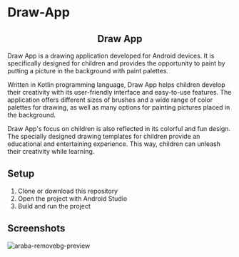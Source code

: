 # Draw-App
<div align="center"><h2>Draw App</h2> </div>


<p>Draw App is a drawing application developed for Android devices. It is specifically designed for children and provides the opportunity to paint by putting a picture in the background with paint palettes.

Written in Kotlin programming language, Draw App helps children develop their creativity with its user-friendly interface and easy-to-use features. The application offers different sizes of brushes and a wide range of color palettes for drawing, as well as many options for painting pictures placed in the background.

Draw App's focus on children is also reflected in its colorful and fun design. The specially designed drawing templates for children provide an educational and entertaining experience. This way, children can unleash their creativity while learning. </p>



## Setup
1. Clone or download this repository
2. Open the project with Android Studio
3. Build and run the project


## Screenshots

![araba-removebg-preview](https://user-images.githubusercontent.com/100201401/228004213-9e6adc3d-0b41-4700-9dcd-1ef03440621a.png)

